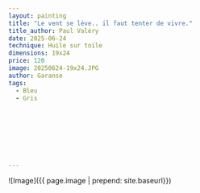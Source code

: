```yaml
---
layout: painting
title: "Le vent se lève.. il faut tenter de vivre."       
title_author: Paul Valéry      
date: 2025-06-24
technique: Huile sur toile
dimensions: 19x24
price: 120
image: 20250624-19x24.JPG
author: Garanse
tags:
  - Bleu
  - Gris
  
  
  
 
 
  
  
  
---
```

![Image]({{ page.image | prepend: site.baseurl}})

